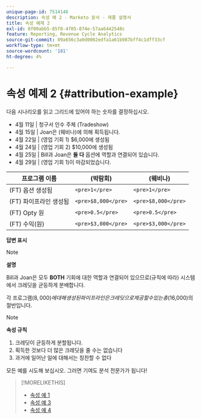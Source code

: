 ```yaml
---
unique-page-id: 7514146
description: 속성 예 2 - Marketo 문서 - 제품 설명서
title: 속성 예제 2
exl-id: 8f00abb5-85f8-4f05-874e-57aa6442548c
feature: Reporting, Revenue Cycle Analytics
source-git-commit: 09a656c3a0d0002edfa1a61b987bff4c1dff33cf
workflow-type: tm+mt
source-wordcount: '181'
ht-degree: 4%

---
```


# 속성 예제 2 {#attribution-example}

다음 시나리오를 읽고 그리드에 있어야 하는 숫자를 결정하십시오.

* 4월 11일 | 청구서 인수 주체 (Tradeshow)
* 4월 15일 | Joan은 (웨비나)에 의해 획득됩니다.
* 4월 22일 | (영업 기회 1) $6,000에 생성됨
* 4월 24일 | (영업 기회 2) $10,000에 생성됨
* 4월 25일 | Bill과 Joan은 **둘 다** 옵션에 역할과 연결되어 있습니다.
* 4월 29일 | (영업 기회 1)이 마감되었습니다.

| 프로그램 이름 | (박람회) | (웨비나) |
|---|---|---|
| (FT) 옵션 생성됨 | `<pre>1</pre>` | `<pre>1</pre>` |
| (FT) 파이프라인 생성됨 | `<pre>$8,000</pre>` | `<pre>$8,000</pre>` |
| (FT) Opty 원 | `<pre>0.5</pre>` | `<pre>0.5</pre>` |
| (FT) 수익(원) | `<pre>$3,000</pre>` | `<pre>$3,000</pre>` |

**답변 표시**

>[!NOTE]
>
>**설명**
>
>Bill과 Joan은 모두 **BOTH** 기회에 대한 역할과 연결되어 있으므로(규칙에 따라) 시스템에서 크레딧을 균등하게 분배합니다.
>
>각 프로그램($8,000)에 대해 생성된 파이프라인은 크레딧으로 제공할 수 있는 총($16,000)의 절반입니다.

>[!NOTE]
>
>**속성 규칙**
>
>1. 크레딧이 균등하게 분할됩니다.
>1. 획득한 것보다 더 많은 크레딧을 줄 수는 없습니다
>1. 과거에 일어난 일에 대해서는 칭찬할 수 없다

모든 예를 시도해 보십시오. 그러면 기여도 분석 전문가가 됩니다!

>[!MORELIKETHIS]
>
>* [속성 예 1](/help/marketo/product-docs/reporting/revenue-cycle-analytics/revenue-tools/attribution/attribution-example-1.md)
>* [속성 예 3](/help/marketo/product-docs/reporting/revenue-cycle-analytics/revenue-tools/attribution/attribution-example-3.md)
>* [속성 예 4](/help/marketo/product-docs/reporting/revenue-cycle-analytics/revenue-tools/attribution/attribution-example-4.md)
